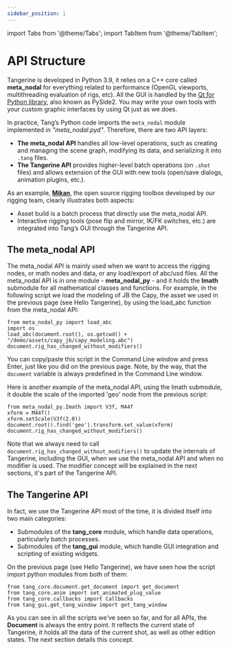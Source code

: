 ```yaml
---
sidebar_position: 1
---
```

import Tabs from '@theme/Tabs';
import TabItem from '@theme/TabItem';

# API Structure

Tangerine is developed in Python 3.9, it relies on a C++ core called **meta_nodal** for everything related to performance (OpenGL viewports, multithreading evaluation of rigs, etc).
All the GUI is handled by the [Qt for Python library](https://doc.qt.io/archives/qtforpython-5/), also known as PySide2.
You may write your own tools with your custom graphic interfaces by using Qt just as we does.

In practice, Tang’s Python code imports the `meta_nodal` module implemented in *"meta_nodal.pyd"*.
Therefore, there are two API layers:

- **The meta_nodal API** handles all low-level operations, such as creating and managing the scene graph, modifying its data, and serializing it into `.tang` files.
- **The Tangerine API** provides higher-level batch operations (on `.shot` files) and allows extension of the GUI with new tools (open/save dialogs, animation plugins, etc.).

As an example, [**Mikan**](https://citrus-software.github.io/mikan-docs/), the open source rigging toolbox developed by our rigging team, clearly illustrates both aspects:
- Asset build is a batch process that directly use the meta_nodal API.
- Interactive rigging tools (pose flip and mirror, IK/FK switches, etc.) are integrated into Tang’s GUI through the Tangerine API.

## The meta_nodal API

The meta_nodal API is mainly used when we want to access the rigging nodes, or math nodes and data, or any load/export of abc/usd files.
All the meta_nodal API is in one module - **meta_nodal_py** - and it holds the **Imath** submodule for all mathematical classes and functions.
For example, in the following script we load the modeling of JB the Capy, the asset we used in the previous page (see Hello Tangerine), by using the load_abc function from the meta_nodal API:
```
from meta_nodal_py import load_abc
import os
load_abc(document.root(), os.getcwd() + "/demo/assets/capy_jb/capy_modeling.abc")
document.rig_has_changed_without_modifiers()
```
You can copy/paste this script in the Command Line window and press Enter, just like you did on the previous page.
Note, by the way, that the `document` variable is always predefined in the Command Line window.

Here is another example of the meta_nodal API, using the Imath submodule, it double the scale of the imported 'geo' node from the previous script:
```
from meta_nodal_py.Imath import V3f, M44f
xform = M44f()
xform.setScale(V3f(2.0))
document.root().find('geo').transform.set_value(xform)
document.rig_has_changed_without_modifiers()
```
Note that we always need to call `document.rig_has_changed_without_modifiers()` to update the internals of Tangerine, including the GUI, when we use the meta_nodal API and when no modifier is used.
The modifier concept will be explained in the next sections, it's part of the Tangerine API.

## The Tangerine API

In fact, we use the Tangerine API most of the time, it is divided itself into two main categories:
- Submodules of the **tang_core** module, which handle data operations, particularly batch processes.
- Submodules of the **tang_gui** module, which handle GUI integration and scripting of existing widgets.

On the previous page (see Hello Tangerine), we have seen how the script import python modules from both of them:
```
from tang_core.document.get_document import get_document
from tang_core.anim import set_animated_plug_value
from tang_core.callbacks import Callbacks
from tang_gui.get_tang_window import get_tang_window
```

As you can see in all the scripts we've seen so far, and for all APIs, the **Document** is always the entry point. It reflects the current state of Tangerine, it holds all the data of the current shot, as well as other edition states.
The next section details this concept.
